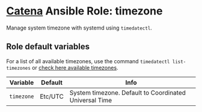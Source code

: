 # [Catena](https://github.com/alysoid/catena) Ansible Role: timezone

Manage system timezone with systemd using `timedatectl`.

## Role default variables

For a list of all available timezones, use the command `timedatectl list-timezones` or [check here available timezones](https://en.wikipedia.org/wiki/List_of_tz_database_time_zones).

| Variable   | Default | Info                                                   |
| ---------- | ------- | ------------------------------------------------------ |
| `timezone` | Etc/UTC | System timezone. Default to Coordinated Universal Time |
